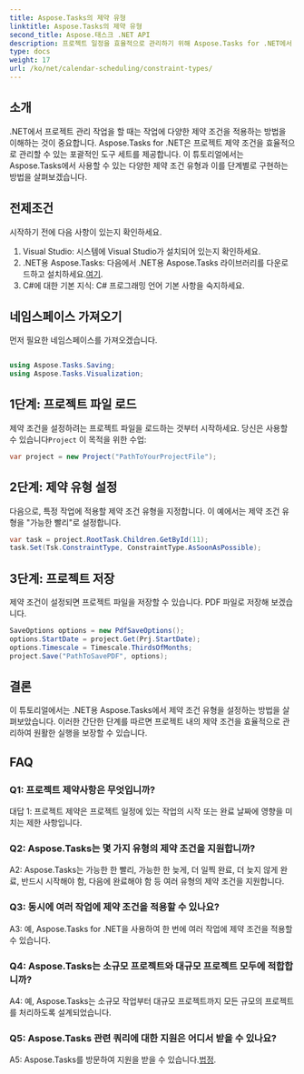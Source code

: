```yaml
---
title: Aspose.Tasks의 제약 유형
linktitle: Aspose.Tasks의 제약 유형
second_title: Aspose.태스크 .NET API
description: 프로젝트 일정을 효율적으로 관리하기 위해 Aspose.Tasks for .NET에서 제약 조건 유형을 설정하는 방법을 알아보세요.
type: docs
weight: 17
url: /ko/net/calendar-scheduling/constraint-types/
---
```

## 소개

.NET에서 프로젝트 관리 작업을 할 때는 작업에 다양한 제약 조건을 적용하는 방법을 이해하는 것이 중요합니다. Aspose.Tasks for .NET은 프로젝트 제약 조건을 효율적으로 관리할 수 있는 포괄적인 도구 세트를 제공합니다. 이 튜토리얼에서는 Aspose.Tasks에서 사용할 수 있는 다양한 제약 조건 유형과 이를 단계별로 구현하는 방법을 살펴보겠습니다.

## 전제조건

시작하기 전에 다음 사항이 있는지 확인하세요.

1. Visual Studio: 시스템에 Visual Studio가 설치되어 있는지 확인하세요.
2.  .NET용 Aspose.Tasks: 다음에서 .NET용 Aspose.Tasks 라이브러리를 다운로드하고 설치하세요.[여기](https://releases.aspose.com/tasks/net/).
3. C#에 대한 기본 지식: C# 프로그래밍 언어 기본 사항을 숙지하세요.

## 네임스페이스 가져오기

먼저 필요한 네임스페이스를 가져오겠습니다.

```csharp

using Aspose.Tasks.Saving;
using Aspose.Tasks.Visualization;

```

## 1단계: 프로젝트 파일 로드

 제약 조건을 설정하려는 프로젝트 파일을 로드하는 것부터 시작하세요. 당신은 사용할 수 있습니다`Project` 이 목적을 위한 수업:

```csharp
var project = new Project("PathToYourProjectFile");
```

## 2단계: 제약 유형 설정

다음으로, 특정 작업에 적용할 제약 조건 유형을 지정합니다. 이 예에서는 제약 조건 유형을 "가능한 빨리"로 설정합니다.

```csharp
var task = project.RootTask.Children.GetById(11);
task.Set(Tsk.ConstraintType, ConstraintType.AsSoonAsPossible);
```

## 3단계: 프로젝트 저장

제약 조건이 설정되면 프로젝트 파일을 저장할 수 있습니다. PDF 파일로 저장해 보겠습니다.

```csharp
SaveOptions options = new PdfSaveOptions();
options.StartDate = project.Get(Prj.StartDate);
options.Timescale = Timescale.ThirdsOfMonths;
project.Save("PathToSavePDF", options);
```

## 결론

이 튜토리얼에서는 .NET용 Aspose.Tasks에서 제약 조건 유형을 설정하는 방법을 살펴보았습니다. 이러한 간단한 단계를 따르면 프로젝트 내의 제약 조건을 효율적으로 관리하여 원활한 실행을 보장할 수 있습니다.

## FAQ

### Q1: 프로젝트 제약사항은 무엇입니까?

대답 1: 프로젝트 제약은 프로젝트 일정에 있는 작업의 시작 또는 완료 날짜에 영향을 미치는 제한 사항입니다.

### Q2: Aspose.Tasks는 몇 가지 유형의 제약 조건을 지원합니까?

A2: Aspose.Tasks는 가능한 한 빨리, 가능한 한 늦게, 더 일찍 완료, 더 늦지 않게 완료, 반드시 시작해야 함, 다음에 완료해야 함 등 여러 유형의 제약 조건을 지원합니다.

### Q3: 동시에 여러 작업에 제약 조건을 적용할 수 있나요?

A3: 예, Aspose.Tasks for .NET을 사용하여 한 번에 여러 작업에 제약 조건을 적용할 수 있습니다.

### Q4: Aspose.Tasks는 소규모 프로젝트와 대규모 프로젝트 모두에 적합합니까?

A4: 예, Aspose.Tasks는 소규모 작업부터 대규모 프로젝트까지 모든 규모의 프로젝트를 처리하도록 설계되었습니다.

### Q5: Aspose.Tasks 관련 쿼리에 대한 지원은 어디서 받을 수 있나요?

 A5: Aspose.Tasks를 방문하여 지원을 받을 수 있습니다.[법정](https://forum.aspose.com/c/tasks/15).